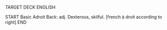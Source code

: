 TARGET DECK
ENGLISH

START
Basic
Adroit
Back: adj. Dexterous, skilful. [french à droit according to right]
END
